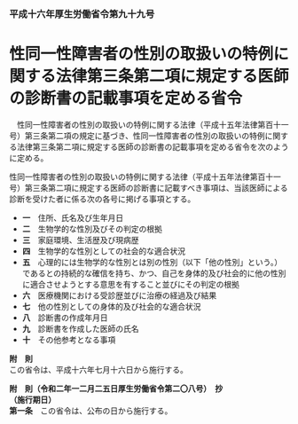 ### 平成十六年厚生労働省令第九十九号  
# 性同一性障害者の性別の取扱いの特例に関する法律第三条第二項に規定する医師の診断書の記載事項を定める省令  
　性同一性障害者の性別の取扱いの特例に関する法律（平成十五年法律第百十一号）第三条第二項の規定に基づき、性同一性障害者の性別の取扱いの特例に関する法律第三条第二項に規定する医師の診断書の記載事項を定める省令を次のように定める。  
  
性同一性障害者の性別の取扱いの特例に関する法律（平成十五年法律第百十一号）第三条第二項に規定する医師の診断書に記載すべき事項は、当該医師による診断を受けた者に係る次の各号に掲げる事項とする。  
* **一**　住所、氏名及び生年月日  
* **二**　生物学的な性別及びその判定の根拠  
* **三**　家庭環境、生活歴及び現病歴  
* **四**　生物学的な性別としての社会的な適合状況  
* **五**　心理的には生物学的な性別とは別の性別（以下「他の性別」という。）であるとの持続的な確信を持ち、かつ、自己を身体的及び社会的に他の性別に適合させようとする意思を有すること並びにその判定の根拠  
* **六**　医療機関における受診歴並びに治療の経過及び結果  
* **七**　他の性別としての身体的及び社会的な適合状況  
* **八**　診断書の作成年月日  
* **九**　診断書を作成した医師の氏名  
* **十**　その他参考となる事項  
  
**附　則**  
この省令は、平成十六年七月十六日から施行する。  
  
**附　則（令和二年一二月二五日厚生労働省令第二〇八号）　抄**  
**（施行期日）**  
**第一条**　この省令は、公布の日から施行する。  
  
